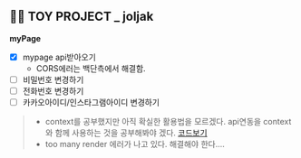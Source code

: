 ## 👩‍🎓 TOY PROJECT _ joljak
**myPage**
- [x] mypage api받아오기 
	 - CORS에러는 백단측에서 해결함.
- [ ] 비밀번호 변경하기
- [ ] 전화번호 변경하기
- [ ] 카카오아이디/인스타그램아이디 변경하기
>-  context를 공부했지만 아직 확실한 활용법을 모르겠다. api연동을 context와 함께 사용하는 것을 공부해봐야 겠다. [코드보기](https://github.com/gay0ung/react_note/commit/340536e2e4f14162256b669347d24a2d9082d2a0)
>- too many render 에러가 나고 있다. 해결해야 한다....

